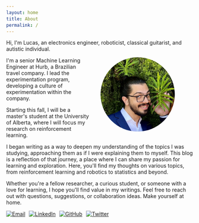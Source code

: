 ```yaml
---
layout: home
title: About
permalink: /
---
```


Hi, I'm Lucas, an electronics engineer, roboticist, classical guitarist, and autistic individual.

<img src="./assets/gitbook/images/profile.jpeg" alt="Lucas" style="float: right; margin: 0 50px 20px 30px; border-radius: 50%; width: 200px; height: auto; object-fit: cover;">

I'm a senior Machine Learning Engineer at Hurb, a Brazilian travel company. I lead the experimentation program, developing a culture of experimentation within the company. 

Starting this fall, I will be a master's student at the University of Alberta, where I will focus my research on reinforcement learning.

I began writing as a way to deepen my understanding of the topics I was studying, approaching them as if I were explaining them to myself. This blog is a reflection of that journey, a place where I can share my passion for learning and exploration. Here, you'll find my thoughts on various topics, from reinforcement learning and robotics to statistics and beyond.

Whether you're a fellow researcher, a curious student, or someone with a love for learning, I hope you'll find value in my writings. Feel free to reach out with questions, suggestions, or collaboration ideas. Make yourself at home.




<div style="display: flex; gap: 10px;">
    <a href="mailto:lucas@lucas-cruz.com">
        <img src="https://img.icons8.com/ios-filled/50/apple-mail.png" alt="Email" width="30" height="30"/>
    </a>
    <a href="https://linkedin.com/in/lucasdearaujocruz" target="_blank">
        <img src="https://img.icons8.com/ios-filled/50/000000/linkedin.png" alt="LinkedIn" width="30" height="30"/>
    </a>
    <a href="https://github.com/cruz-lucas" target="_blank">
        <img src="https://img.icons8.com/ios-filled/50/000000/github.png" alt="GitHub" width="30" height="30"/>
    </a>
    <a href="https://twitter.com/_Lucas_Cruz" target="_blank">
        <img src="https://img.icons8.com/ios-filled/50/000000/twitter.png" alt="Twitter" width="30" height="30"/>
    </a>
</div>